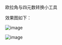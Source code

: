 欧拉角与四元数转换小工具

效果图如下：

![image](https://github.com/Ponkux/Qt/blob/master/pics/1.PNG)

![image](https://github.com/Ponkux/Qt/blob/master/pics/2.PNG)
